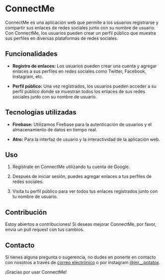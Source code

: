 # ConnectMe

ConnectMe es una aplicación web que permite a los usuarios registrarse y compartir sus enlaces de redes sociales junto con su nombre de usuario. Con ConnectMe, los usuarios pueden crear un perfil público que muestra sus perfiles en diversas plataformas de redes sociales.

## Funcionalidades

- **Registro de enlaces:** Los usuarios pueden crear una cuenta y agregar enlaces a sus perfiles en redes sociales como Twitter, Facebook, Instagram, etc.

- **Perfil público:** Una vez registrados, los usuarios pueden acceder a su perfil público donde se muestran todos los enlaces de sus redes sociales junto con su nombre de usuario.

## Tecnologías utilizadas

- **Firebase:** Utilizamos Firebase para la autenticación de usuarios y el almacenamiento de datos en tiempo real.
  
- **Atro:** Para la interfaz de usuario y la interactividad de la aplicación web.

## Uso

1. Regístrate en ConnectMe utilizando tu cuenta de Google.

2. Después de iniciar sesión, puedes agregar enlaces a tus perfiles de redes sociales.

3. Visita tu perfil público para ver todos tus enlaces registrados junto con tu nombre de usuario.

## Contribución

Estoy abiertos a contribuciones! Si deseas mejorar ConnectMe, por favor, envía un pull request con tus cambios.

## Contacto

Si tienes alguna pregunta o sugerencia, no dudes en ponerte en contacto con nosotros a través de [correo electrónico](mailto:salinasgiovanni25@gmail.com) o por instagram [@mr._.potatox](https://www.instagram.com/mr._.potatox/).

¡Gracias por usar ConnectMe!

